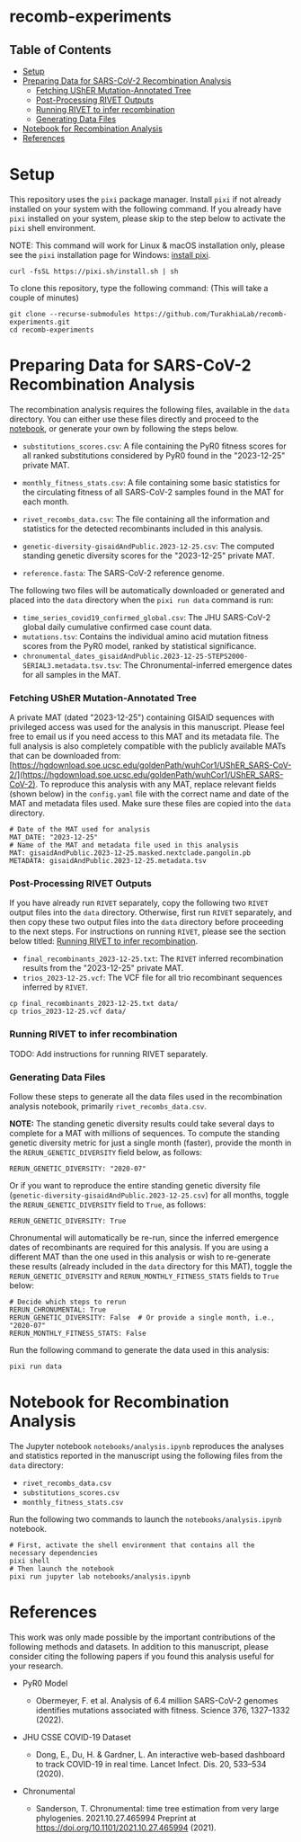 # recomb-experiments

## Table of Contents
- [Setup](#setup)
- [Preparing Data for SARS-CoV-2 Recombination Analysis](#recomb_data)
    - [Fetching UShER Mutation-Annotated Tree](#mat)
    - [Post-Processing RIVET Outputs](#rivet_results)
    - [Running RIVET to infer recombination](#rivet)
    - [Generating Data Files](#data_gen)
- [Notebook for Recombination Analysis](#notebook)
- [References](#references)


# <a name="setup"></a> Setup

This repository uses the `pixi` package manager. Install `pixi` if not already installed on your system with the following command.
If you already have `pixi` installed on your system, please skip to the step below to activate the `pixi` shell environment.

NOTE: This command will work for Linux & macOS installation only, please see the `pixi` installation page for Windows: [install pixi](https://pixi.sh/latest/installation/).


```
curl -fsSL https://pixi.sh/install.sh | sh
```

To clone this repository, type the following command: (This will take a couple of minutes)
```
git clone --recurse-submodules https://github.com/TurakhiaLab/recomb-experiments.git
cd recomb-experiments
```


# <a name="recomb_data"></a>Preparing Data for SARS-CoV-2 Recombination Analysis
The recombination analysis requires the following files, available in the `data` directory. You can either use these files directly and proceed to the [notebook](#notebook), or generate your own by following the steps below.

- `substitutions_scores.csv`: A file containing the PyR0 fitness scores for all ranked substitutions considered by PyR0 found in the "2023-12-25" private MAT.
- `monthly_fitness_stats.csv`: A file containing some basic statistics for the circulating fitness of all SARS-CoV-2 samples found in the MAT for each month. 
- `rivet_recombs_data.csv`: The file containing all the information and statistics for the detected recombinants included in this analysis.

- `genetic-diversity-gisaidAndPublic.2023-12-25.csv`: The computed standing genetic diversity scores for the "2023-12-25" private MAT.
- `reference.fasta`: The SARS-CoV-2 reference genome.

The following two files will be automatically downloaded or generated and placed into the `data` directory when the `pixi run data` command is run:
- `time_series_covid19_confirmed_global.csv`: The JHU SARS-CoV-2 global daily cumulative confirmed case count data.
- `mutations.tsv`: Contains the individual amino acid mutation fitness scores from the PyR0 model, ranked by statistical significance.
- `chronumental_dates_gisaidAndPublic.2023-12-25-STEPS2000-SERIAL3.metadata.tsv.tsv`: The Chronumental-inferred emergence dates for all samples in the MAT.

### <a name="mat"></a>Fetching UShER Mutation-Annotated Tree

A private MAT (dated "2023-12-25") containing GISAID sequences with privileged access was used for the analysis in this manuscript. Please feel free to email us if you need access to this MAT and its metadata file. The full analysis is also completely compatible with the publicly available MATs that can be downloaded from: [https://hgdownload.soe.ucsc.edu/goldenPath/wuhCor1/UShER_SARS-CoV-2/](https://hgdownload.soe.ucsc.edu/goldenPath/wuhCor1/UShER_SARS-CoV-2). 
To reproduce this analysis with any MAT, replace relevant fields (shown below) in the `config.yaml` file with the correct name and date of the MAT and metadata files used. Make sure these files are copied into the `data` directory.

```
# Date of the MAT used for analysis
MAT_DATE: "2023-12-25"
# Name of the MAT and metadata file used in this analysis
MAT: gisaidAndPublic.2023-12-25.masked.nextclade.pangolin.pb
METADATA: gisaidAndPublic.2023-12-25.metadata.tsv
```

### <a name="rivet_results"></a>Post-Processing RIVET Outputs

If you have already run `RIVET` separately, copy the following two `RIVET` output files into the `data` directory. Otherwise, first run `RIVET` separately, and then copy these two output files into the `data` directory before proceeding to the next steps. For instructions on running `RIVET`, please see the section below titled: [Running RIVET to infer recombination](#rivet).

- `final_recombinants_2023-12-25.txt`: The `RIVET` inferred recombination results from the "2023-12-25" private MAT.
- `trios_2023-12-25.vcf`: The VCF file for all trio recombinant sequences inferred by `RIVET`.

```
cp final_recombinants_2023-12-25.txt data/
cp trios_2023-12-25.vcf data/
```

### <a name="rivet"></a> Running RIVET to infer recombination
TODO: Add instructions for running RIVET separately.


### <a name="data_gen"></a>Generating Data Files
Follow these steps to generate all the data files used in the recombination analysis notebook, primarily `rivet_recombs_data.csv`.

**NOTE:** The standing genetic diversity results could take several days to complete for a MAT with millions of sequences.
To compute the standing genetic diversity metric for just a single month (faster), provide the month in the `RERUN_GENETIC_DIVERSITY` field below, as follows:
```
RERUN_GENETIC_DIVERSITY: "2020-07"
```
Or if you want to reproduce the entire standing genetic diversity file (`genetic-diversity-gisaidAndPublic.2023-12-25.csv`) for all months, toggle the `RERUN_GENETIC_DIVERSITY` field to `True`, as follows:
```
RERUN_GENETIC_DIVERSITY: True
```

Chronumental will automatically be re-run, since the inferred emergence dates of recombinants are required for this analysis. If you are using a different MAT than the one used in this analysis or wish to re-generate these results (already included in the `data` directory for this MAT), toggle the `RERUN_GENETIC_DIVERSITY` and `RERUN_MONTHLY_FITNESS_STATS` fields to `True` below:

```
# Decide which steps to rerun
RERUN_CHRONUMENTAL: True
RERUN_GENETIC_DIVERSITY: False  # Or provide a single month, i.e., "2020-07"
RERUN_MONTHLY_FITNESS_STATS: False
```

Run the following command to generate the data used in this analysis:
```
pixi run data
```


# <a name="notebook"></a>Notebook for Recombination Analysis
The Jupyter notebook `notebooks/analysis.ipynb` reproduces the analyses and statistics reported in the manuscript using the following files from the `data` directory:
- `rivet_recombs_data.csv`
- `substitutions_scores.csv`
- `monthly_fitness_stats.csv`

Run the following two commands to launch the `notebooks/analysis.ipynb` notebook.

```
# First, activate the shell environment that contains all the necessary dependencies
pixi shell
# Then launch the notebook
pixi run jupyter lab notebooks/analysis.ipynb
```


# <a name="references"></a>References
This work was only made possible by the important contributions of the following methods and datasets. In addition to this manuscript, please consider citing the following papers if you found this analysis useful for your research.

- PyR0 Model
    - Obermeyer, F. et al. Analysis of 6.4 million SARS-CoV-2 genomes identifies mutations associated with fitness. Science 376, 1327–1332 (2022).

- JHU CSSE COVID-19 Dataset
    - Dong, E., Du, H. & Gardner, L. An interactive web-based dashboard to track COVID-19 in real time. Lancet Infect. Dis. 20, 533–534 (2020).
 
- Chronumental
    - Sanderson, T. Chronumental: time tree estimation from very large phylogenies. 2021.10.27.465994 Preprint at https://doi.org/10.1101/2021.10.27.465994 (2021).

